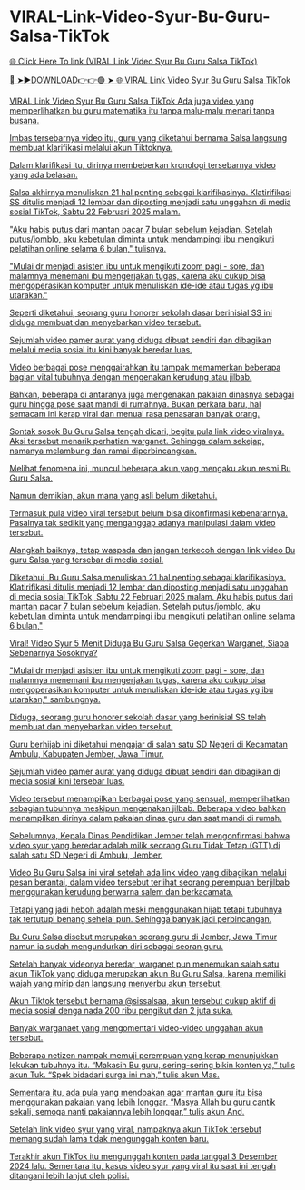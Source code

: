 # VIRAL-Link-Video-Syur-Bu-Guru-Salsa-TikTok

<a href="https://skyhighway.sbs/yjthrgdg"> 🌐 Click Here To link (VIRAL Link Video Syur Bu Guru Salsa TikTok)

🔴 ➤►DOWNLOAD👉👉🟢 ➤  <a href="https://skyhighway.sbs/yjthrgdg"> 🌐 VIRAL Link Video Syur Bu Guru Salsa TikTok


VIRAL Link Video Syur Bu Guru Salsa TikTok
Ada juga video yang memperlihatkan bu guru matematika itu tanpa malu-malu menari tanpa busana.

Imbas tersebarnya video itu, guru yang diketahui bernama Salsa langsung membuat klarifikasi melalui akun Tiktoknya.

Dalam klarifikasi itu, dirinya membeberkan kronologi tersebarnya video yang ada belasan.

Salsa akhirnya menuliskan 21 hal penting sebagai klarifikasinya. Klatirifikasi SS ditulis menjadi 12 lembar dan diposting menjadi satu unggahan di media sosial TikTok, Sabtu 22 Februari 2025 malam.

"Aku habis putus dari mantan pacar 7 bulan sebelum kejadian. Setelah putus/jomblo, aku kebetulan diminta untuk mendampingi ibu mengikuti pelatihan online selama 6 bulan," tulisnya.

"Mulai dr menjadi asisten ibu untuk mengikuti zoom pagi - sore, dan malamnya menemani ibu mengerjakan tugas, karena aku cukup bisa mengoperasikan komputer untuk menuliskan ide-ide atau tugas yg ibu utarakan."

Seperti diketahui, seorang guru honorer sekolah dasar berinisial SS ini diduga membuat dan menyebarkan video tersebut.

Sejumlah video pamer aurat yang diduga dibuat sendiri dan dibagikan melalui media sosial itu kini banyak beredar luas.

Video berbagai pose menggairahkan itu tampak memamerkan beberapa bagian vital tubuhnya dengan mengenakan kerudung atau jilbab.

Bahkan, beberapa di antaranya juga mengenakan pakaian dinasnya sebagai guru hingga pose saat mandi di rumahnya.
Bukan perkara baru, hal semacam ini kerap viral dan menuai rasa penasaran banyak orang.

Sontak sosok Bu Guru Salsa tengah dicari, begitu pula link video viralnya.
Aksi tersebut menarik perhatian warganet. Sehingga dalam sekejap, namanya melambung dan ramai diperbincangkan.

Melihat fenomena ini, muncul beberapa akun yang mengaku akun resmi Bu Guru Salsa.

Namun demikian, akun mana yang asli belum diketahui.

Termasuk pula video viral tersebut belum bisa dikonfirmasi kebenarannya.
Pasalnya tak sedikit yang menganggap adanya manipulasi dalam video tersebut.

Alangkah baiknya, tetap waspada dan jangan terkecoh dengan link video Bu guru Salsa yang tersebar di media sosial.

Diketahui, Bu Guru Salsa menuliskan 21 hal penting sebagai klarifikasinya. Klatirifikasi ditulis menjadi 12 lembar dan diposting menjadi satu unggahan di media sosial TikTok, Sabtu 22 Februari 2025 malam.
Aku habis putus dari mantan pacar 7 bulan sebelum kejadian. Setelah putus/jomblo, aku kebetulan diminta untuk mendampingi ibu mengikuti pelatihan online selama 6 bulan,"

Viral! Video Syur 5 Menit Diduga Bu Guru Salsa Gegerkan Warganet, Siapa Sebenarnya Sosoknya?

"Mulai dr menjadi asisten ibu untuk mengikuti zoom pagi - sore, dan malamnya menemani ibu mengerjakan tugas, karena aku cukup bisa mengoperasikan komputer untuk menuliskan ide-ide atau tugas yg ibu utarakan," sambungnya. 

Diduga, seorang guru honorer sekolah dasar yang berinisial SS telah membuat dan menyebarkan video tersebut.

Guru berhijab ini diketahui mengajar di salah satu SD Negeri di Kecamatan Ambulu, Kabupaten Jember, Jawa Timur.


Sejumlah video pamer aurat yang diduga dibuat sendiri dan dibagikan di media sosial kini tersebar luas.

Video tersebut menampilkan berbagai pose yang sensual, memperlihatkan sebagian tubuhnya meskipun mengenakan jilbab.
Beberapa video bahkan menampilkan dirinya dalam pakaian dinas guru dan saat mandi di rumah.

Sebelumnya, Kepala Dinas Pendidikan Jember telah mengonfirmasi bahwa video syur yang beredar adalah milik seorang Guru Tidak Tetap (GTT) di salah satu SD Negeri di Ambulu, Jember.

Video Bu Guru Salsa ini viral setelah ada link video yang dibagikan melalui pesan berantai, dalam video tersebut terlihat seorang perempuan berjilbab menggunakan kerudung berwarna salem dan berkacamata.

Tetapi yang jadi heboh adalah meski menggunakan hijab tetapi tubuhnya tak tertutupi benang sehelai pun. Sehingga banyak jadi perbincangan.


Bu Guru Salsa disebut merupakan seorang guru di Jember, Jawa Timur namun ia sudah mengundurkan diri sebagai seoran guru.

Setelah banyak videonya beredar, warganet pun menemukan salah satu akun TikTok yang diduga merupakan akun Bu Guru Salsa, karena memiliki wajah yang mirip dan langsung menyerbu akun tersebut.

Akun Tiktok tersebut bernama @sissalsaa, akun tersebut cukup aktif di media sosial denga nada 200 ribu pengikut dan 2 juta suka.

Banyak warganaet yang mengomentari video-video unggahan akun tersebut.

Beberapa netizen nampak memuji perempuan yang kerap menunjukkan lekukan tubuhnya itu. “Makasih Bu guru, sering-sering bikin konten ya,” tulis akun Tuk. “Spek bidadari surga ini mah,” tulis akun Mas.


Sementara itu, ada pula yang mendoakan agar mantan guru itu bisa menggunakan pakaian yang lebih longgar. “Masya Allah bu guru cantik sekali, semoga nanti pakaiannya lebih longgar,” tulis akun And.

Setelah link video syur yang viral, nampaknya akun TikTok tersebut memang sudah lama tidak mengunggah konten baru.

Terakhir akun TikTok itu mengunggah konten pada tanggal 3 Desember 2024 lalu. Sementara itu, kasus video syur yang viral itu saat ini tengah ditangani lebih lanjut oleh polisi.





